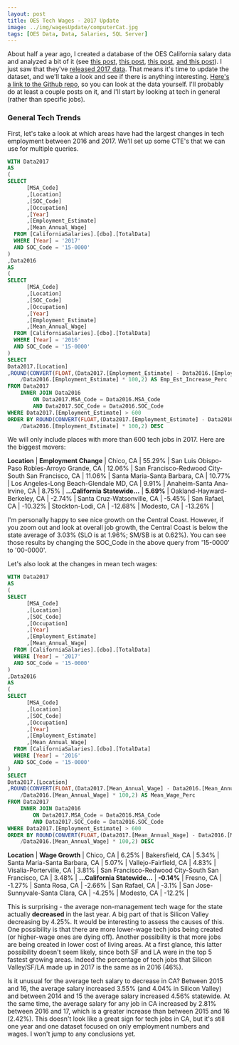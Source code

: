 ```yaml
---
layout: post
title: OES Tech Wages - 2017 Update
image: ../img/wagesUpdate/computerCat.jpg
tags: [OES Data, Data, Salaries, SQL Server]
---
```


About half a year ago, I created a database of the OES California salary data and analyzed a bit of it (see [this post](https://andyspecht.github.io/2017-01-29-new-project-wages-ca/), [this post](https://andyspecht.github.io/2017-02-04-dba-ca-salaries/), [this post](https://andyspecht.github.io/2017-02-09-more-avg-salaries/), [and this post](https://andyspecht.github.io/2017-02-17-whats-hot-in-ca/)). I just saw that they've [released 2017 data](http://www.labormarketinfo.edd.ca.gov/data/oes-employment-and-wages.html). That means it's time to update the dataset, and we'll take a look and see if there is anything interesting. [Here's a link to the Github repo](https://github.com/andyspecht/OES-California-SQL), so you can look at the data yourself. I'll probably do at least a couple posts on it, and I'll start by looking at tech in general (rather than specific jobs).


### General Tech Trends

First, let's take a look at which areas have had the largest changes in tech employment between 2016 and 2017. We'll set up some CTE's that we can use for multiple queries.

```sql
WITH Data2017 
AS
(
SELECT
	  [MSA_Code]
	  ,[Location]
      ,[SOC_Code]
      ,[Occupation]
      ,[Year]
      ,[Employment_Estimate]
      ,[Mean_Annual_Wage]
  FROM [CaliforniaSalaries].[dbo].[TotalData]
  WHERE [Year] = '2017'
  AND SOC_Code = '15-0000'
)
,Data2016
AS
(
SELECT
	  [MSA_Code]
	  ,[Location]
      ,[SOC_Code]
      ,[Occupation]
      ,[Year]
      ,[Employment_Estimate]
      ,[Mean_Annual_Wage]
  FROM [CaliforniaSalaries].[dbo].[TotalData]
  WHERE [Year] = '2016'
  AND SOC_Code = '15-0000'
)
SELECT 
Data2017.[Location]
,ROUND(CONVERT(FLOAT,(Data2017.[Employment_Estimate] - Data2016.[Employment_Estimate]))
	/Data2016.[Employment_Estimate] * 100,2) AS Emp_Est_Increase_Perc
FROM Data2017 
	INNER JOIN Data2016
		ON Data2017.MSA_Code = Data2016.MSA_Code
		AND Data2017.SOC_Code = Data2016.SOC_Code
WHERE Data2017.[Employment_Estimate] > 600
ORDER BY ROUND(CONVERT(FLOAT,(Data2017.[Employment_Estimate] - Data2016.[Employment_Estimate]))
	/Data2016.[Employment_Estimate] * 100,2) DESC
```

We will only include places with more than 600 tech jobs in 2017. Here are the biggest movers:

**Location** | **Employment Change** |
Chico, CA |	55.29% |
San Luis Obispo-Paso Robles-Arroyo Grande, CA |	12.06% |
San Francisco-Redwood City-South San Francisco, CA |	11.06% |
Santa Maria-Santa Barbara, CA |	10.77% |
Los Angeles-Long Beach-Glendale MD, CA | 9.91% |
Anaheim-Santa Ana-Irvine, CA | 8.75% |
**...California Statewide...** | **5.69%** |
Oakland-Hayward-Berkeley, CA | -2.74% |
Santa Cruz-Watsonville, CA | -5.45% |
San Rafael, CA | -10.32% |
Stockton-Lodi, CA | -12.68% |
Modesto, CA | -13.26% |

I'm personally happy to see nice growth on the Central Coast. However, if you zoom out and look at overall job growth, the Central Coast is below the state average of 3.03% (SLO is at 1.96%; SM/SB is at 0.62%). You can see those results by changing the SOC_Code in the above query from '15-0000' to '00-0000'. 

Let's also look at the changes in mean tech wages:

```sql
WITH Data2017 
AS
(
SELECT
	  [MSA_Code]
	  ,[Location]
      ,[SOC_Code]
      ,[Occupation]
      ,[Year]
      ,[Employment_Estimate]
      ,[Mean_Annual_Wage]
  FROM [CaliforniaSalaries].[dbo].[TotalData]
  WHERE [Year] = '2017'
  AND SOC_Code = '15-0000'
)
,Data2016
AS
(
SELECT
	  [MSA_Code]
	  ,[Location]
      ,[SOC_Code]
      ,[Occupation]
      ,[Year]
      ,[Employment_Estimate]
      ,[Mean_Annual_Wage]
  FROM [CaliforniaSalaries].[dbo].[TotalData]
  WHERE [Year] = '2016'
  AND SOC_Code = '15-0000'
)
SELECT 
Data2017.[Location] 
,ROUND(CONVERT(FLOAT,(Data2017.[Mean_Annual_Wage] - Data2016.[Mean_Annual_Wage]))
	/Data2016.[Mean_Annual_Wage] * 100,2) AS Mean_Wage_Perc
FROM Data2017 
	INNER JOIN Data2016
		ON Data2017.MSA_Code = Data2016.MSA_Code
		AND Data2017.SOC_Code = Data2016.SOC_Code
WHERE Data2017.[Employment_Estimate] > 600
ORDER BY ROUND(CONVERT(FLOAT,(Data2017.[Mean_Annual_Wage] - Data2016.[Mean_Annual_Wage]))
	/Data2016.[Mean_Annual_Wage] * 100,2) DESC
```

**Location** | **Wage Growth** |
Chico, CA |	6.25% |
Bakersfield, CA | 5.34% |
Santa Maria-Santa Barbara, CA | 5.07% |
Vallejo-Fairfield, CA | 4.83% |
Visalia-Porterville, CA | 3.81%  |
San Francisco-Redwood City-South San Francisco, CA | 3.48% |
**...California Statewide...** |	**-0.14%** |
Fresno, CA | -1.27% |
Santa Rosa, CA | -2.66% |
San Rafael, CA | -3.1% |
San Jose-Sunnyvale-Santa Clara, CA | -4.25% |
Modesto, CA | -12.2% |

This is surprising - the average non-management tech wage for the state actually **decreased** in the last year. A big part of that is Silicon Valley decreasing by 4.25%. It would be interesting to assess the causes of this. One possibility is that there are more lower-wage tech jobs being created (or higher-wage ones are dying off). Another possibility is that more jobs are being created in lower cost of living areas. At a first glance, this latter possibility doesn't seem likely, since both SF and LA were in the top 5 fastest growing areas. Indeed the percentage of tech jobs that Silicon Valley/SF/LA made up in 2017 is the same as in 2016 (46%).

Is it unusual for the average tech salary to decrease in CA? Between 2015 and 16, the average salary increased 3.55% (and 4.04% in Silicon Valley) and between 2014 and 15 the average salary increased 4.56% statewide. At the same time, the average salary for any job in CA increased by 2.81% between 2016 and 17, which is a greater increase than between 2015 and 16 (2.42%). This doesn't look like a great sign for tech jobs in CA, but it's still one year and one dataset focused on only employment numbers and wages. I won't jump to any conclusions yet.
